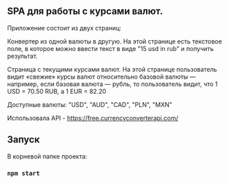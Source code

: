## SPA для работы с курсами валют.

Приложение состоит из двух страниц:

Конвертер из одной валюты в другую. На этой странице есть текстовое поле, в которое можно ввести текст в виде "15 usd in rub" и получить результат.

Страница с текущими курсами валют. На этой странице пользователь видит «свежие» курсы валют относительно базовой валюты — например, если базовая валюта — рубль, то пользователь видит, что 1 USD = 70.50 RUB, а 1 EUR = 82.20

Доступные валюты: "USD", "AUD", "CAD", "PLN", "MXN"

Использовала API - https://free.currencyconverterapi.com/
## Запуск

В корневой папке проекта:

### `npm start`

